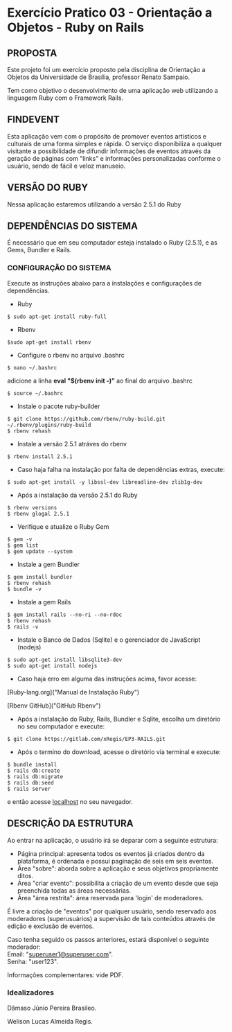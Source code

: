 # Exercício Pratico 03 - Orientação a Objetos - Ruby on Rails

## PROPOSTA
Este projeto foi um exercício proposto pela disciplina de Orientação a Objetos da Universidade de Brasília, professor Renato Sampaio.

Tem como objetivo o desenvolvimento de uma aplicação web utilizando a linguagem Ruby com o Framework Rails.

## FINDEVENT

Esta aplicação vem com o propósito de promover eventos artísticos e culturais de uma forma simples e rápida. O serviço disponibiliza a qualquer visitante a possibilidade de difundir informações de eventos através da geração de páginas com "links" e informações personalizadas conforme o usuário, sendo de fácil e veloz manuseio.

## VERSÃO DO RUBY
  Nessa aplicação estaremos utilizando a versão 2.5.1 do Ruby

## DEPENDÊNCIAS DO SISTEMA
  É necessário que em seu computador esteja instalado o Ruby (2.5.1), e as Gems, Bundler e Rails.

### CONFIGURAÇÃO DO SISTEMA

Execute as instruções abaixo para a instalações e configurações de dependências.

* Ruby
```
$ sudo apt-get install ruby-full
```

* Rbenv
```
$sudo apt-get install rbenv
```

* Configure o rbenv no arquivo .bashrc
```
$ nano ~/.bashrc
```
adicione a linha **eval "$(rbenv init -)”** ao final do arquivo .bashrc
```
$ source ~/.bashrc
```

* Instale o pacote ruby-builder
```
$ git clone https://github.com/rbenv/ruby-build.git ~/.rbenv/plugins/ruby-build
$ rbenv rehash
```

* Instale a versão 2.5.1 atráves do rbenv
```
$ rbenv install 2.5.1
```

* Caso haja falha na instalação por falta de dependências extras, execute:
```
$ sudo apt-get install -y libssl-dev libreadline-dev zlib1g-dev
```

* Após a instalação da versão 2.5.1 do Ruby
```
$ rbenv versions
$ rbenv glogal 2.5.1
```

* Verifique e atualize o Ruby Gem
```
$ gem -v
$ gem list
$ gem update --system
```

* Instale a gem Bundler
```
$ gem install bundler
$ rbenv rehash
$ bundle -v
```

* Instale a gem Rails
```
$ gem install rails --no-ri --no-rdoc
$ rbenv rehash
$ rails -v
```

* Instale o Banco de Dados (Sqlite) e o gerenciador de JavaScript (nodejs)
```
$ sudo apt-get install libsqlite3-dev
$ sudo apt-get install nodejs
```

* Caso haja erro em alguma das instruções acima, favor acesse:

[Ruby-lang.org]("Manual de Instalação Ruby")

[Rbenv GitHub]("GitHub Rbenv")

* Após a instalação do Ruby, Rails, Bundler e Sqlite, escolha um diretório no seu computador e execute:
```
$ git clone https://gitlab.com/xRegis/EP3-RAILS.git
```

* Após o termino do download, acesse o diretório via terminal e execute:
```
$ bundle install
$ rails db:create
$ rails db:migrate
$ rails db:seed
$ rails server
```

e então acesse [localhost](localhost:3000) no seu navegador.

## DESCRIÇÃO DA ESTRUTURA

Ao entrar na aplicação, o usuário irá se deparar com a seguinte estrutura:

* Página principal: apresenta todos os eventos já criados dentro da plataforma, é ordenada e possui paginação de seis em seis eventos.
* Área "sobre": aborda sobre a aplicação e seus objetivos propriamente ditos.
* Área "criar evento": possibilita a criação de um evento desde que seja preenchida todas as áreas necessárias.
* Área "área restrita": área reservada para 'login' de moderadores.

É livre a criação de "eventos" por qualquer usuário, sendo reservado aos moderadores (superusuários) a supervisão de tais conteúdos através de edição e exclusão de eventos.

Caso tenha seguido os passos anteriores, estará disponível o seguinte moderador:  
Email: "superuser1@superuser.com".  
Senha: "user123".  

Informações complementares: vide PDF.

### Idealizadores

Dâmaso Júnio Pereira Brasileo.

Welison Lucas Almeida Regis.